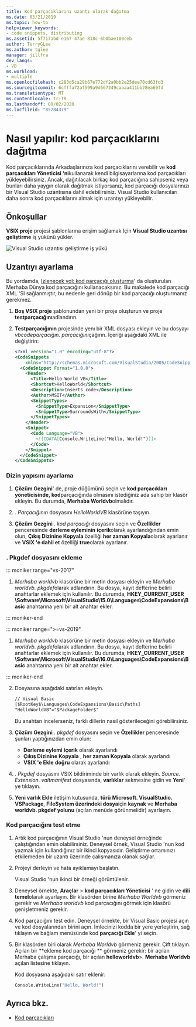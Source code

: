```yaml
---
title: Kod parçacıklarını uzantı olarak dağıtma
ms.date: 03/21/2019
ms.topic: how-to
helpviewer_keywords:
- code snippets, distributing
ms.assetid: 5f717abd-e167-47ae-818c-6b0bae100ceb
author: TerryGLee
ms.author: tglee
manager: jillfra
dev_langs:
- VB
ms.workload:
- multiple
ms.openlocfilehash: c283d5ca29b67e772df2a0bb2e25dee70cd63fd3
ms.sourcegitcommit: 6cfffa72af599a9d667249caaaa411bb28ea69fd
ms.translationtype: MT
ms.contentlocale: tr-TR
ms.lasthandoff: 09/02/2020
ms.locfileid: "85284379"
---
```

# <a name="how-to-distribute-code-snippets"></a>Nasıl yapılır: kod parçacıklarını dağıtma

Kod parçacıklarında Arkadaşlarınıza kod parçacıklarını verebilir ve **kod parçacıkları Yöneticisi 'ni**kullanarak kendi bilgisayarlarına kod parçacıkları yükleyebilirsiniz. Ancak, dağıtılacak birkaç kod parçacığına sahipseniz veya bunları daha yaygın olarak dağıtmak istiyorsanız, kod parçacığı dosyalarınızı bir Visual Studio uzantısına dahil edebilirsiniz. Visual Studio kullanıcıları daha sonra kod parçacıklarını almak için uzantıyı yükleyebilir.

## <a name="prerequisites"></a>Önkoşullar

**VSIX proje** projesi şablonlarına erişim sağlamak Için **Visual Studio uzantısı geliştirme** iş yükünü yükler.

![Visual Studio uzantısı geliştirme iş yükü](media/vs-2019/extension-development-workload.png)

## <a name="set-up-the-extension"></a>Uzantıyı ayarlama

Bu yordamda, [Izlenecek yol: kod parçacığı oluşturma](../ide/walkthrough-creating-a-code-snippet.md)' da oluşturulan Merhaba Dünya kod parçacığını kullanacaksınız. Bu makalede kod parçacığı XML 'SI sağlanmıştır, bu nedenle geri dönüp bir kod parçacığı oluşturmanız gerekmez.

1. **Boş VSIX proje** şablonundan yeni bir proje oluşturun ve proje **testparçacığını**adlandırın.

2. **Testparçacığının** projesinde yenı bir XML dosyası ekleyin ve bu dosyayı *vbcodeparçacığın. parçacığını*çağırın. İçeriği aşağıdaki XML ile değiştirin:

    ```xml
    <?xml version="1.0" encoding="utf-8"?>
    <CodeSnippets
        xmlns="http://schemas.microsoft.com/VisualStudio/2005/CodeSnippet">
      <CodeSnippet Format="1.0.0">
        <Header>
          <Title>Hello World VB</Title>
          <Shortcut>HelloWorld</Shortcut>
          <Description>Inserts code</Description>
          <Author>MSIT</Author>
          <SnippetTypes>
            <SnippetType>Expansion</SnippetType>
            <SnippetType>SurroundsWith</SnippetType>
          </SnippetTypes>
        </Header>
        <Snippet>
          <Code Language="VB">
            <![CDATA[Console.WriteLine("Hello, World!")]]>
          </Code>
        </Snippet>
      </CodeSnippet>
    </CodeSnippets>
    ```

### <a name="set-up-the-directory-structure"></a>Dizin yapısını ayarlama

1. **Çözüm Gezgini**' de, proje düğümünü seçin ve **kod parçacıkları yöneticisinde, kod**parçacığında olmasını istediğiniz ada sahip bir klasör ekleyin. Bu durumda, **Merhaba Worldvb**olmalıdır.

2. *. Parçacığının* dosyasını *HelloWorldVB* klasörüne taşıyın.

3. **Çözüm Gezgini** *. kod parçacığı* dosyasını seçin ve **Özellikler** penceresinde **derleme eyleminin** **içerik**olarak ayarlandığından emin olun, **Çıkış Dizinine Kopyala** özelliği **her zaman Kopyala**olarak ayarlanır ve **VSIX 'e dahil et** özelliği **true**olarak ayarlanır.

### <a name="add-the-pkgdef-file"></a>. Pkgdef dosyasını ekleme

::: moniker range="vs-2017"

1. *Merhaba worldvb* klasörüne bir metin dosyası ekleyin ve *Merhaba worldvb. pkgdef*olarak adlandırın. Bu dosya, kayıt defterine belirli anahtarlar eklemek için kullanılır. Bu durumda, **HKEY_CURRENT_USER \Software\Microsoft\VisualStudio\15.0\Languages\CodeExpansions\Basic** anahtarına yeni bir alt anahtar ekler.

::: moniker-end

::: moniker range=">=vs-2019"

1. *Merhaba worldvb* klasörüne bir metin dosyası ekleyin ve *Merhaba worldvb. pkgdef*olarak adlandırın. Bu dosya, kayıt defterine belirli anahtarlar eklemek için kullanılır. Bu durumda, **HKEY_CURRENT_USER \Software\Microsoft\VisualStudio\16.0\Languages\CodeExpansions\Basic** anahtarına yeni bir alt anahtar ekler.

::: moniker-end

2. Dosyasına aşağıdaki satırları ekleyin.

    ```txt
    // Visual Basic
    [$RootKey$\Languages\CodeExpansions\Basic\Paths]
    "HelloWorldVB"="$PackageFolder$"
    ```

    Bu anahtarı incelerseniz, farklı dillerin nasıl gösterileceğini görebilirsiniz.

3. **Çözüm Gezgini** *. pkgdef* dosyasını seçin ve **Özellikler** penceresinde şunları yaptığınızdan emin olun:

   - **Derleme eylemi** **içerik** olarak ayarlandı
   - **Çıkış Dizinine Kopyala** , **her zaman Kopyala** olarak ayarlandı
   - **VSIX 'e Ekle** **doğru** olarak ayarlandı

4. *. Pkgdef* dosyasını VSIX bildiriminde bir varlık olarak ekleyin. *Source. Extension. valtmanifest* dosyasında, **varlıklar** sekmesine gidin ve **Yeni**' ye tıklayın.

5. **Yeni varlık Ekle** iletişim kutusunda, **türü** **Microsoft. VisualStudio. VSPackage**, **FileSystem üzerindeki dosya**için **kaynak** ve **Merhaba worldvb. pkgdef** **yolunu** (açılan menüde görünmelidir) ayarlayın.

### <a name="test-the-snippet"></a>Kod parçacığını test etme

1. Artık kod parçacığının Visual Studio 'nun deneysel örneğinde çalıştığından emin olabilirsiniz. Deneysel örnek, Visual Studio 'nun kod yazmak için kullandığınız bir ikinci kopyasıdır. Geliştirme ortamınızı etkilemeden bir uzantı üzerinde çalışmanıza olanak sağlar.

2. Projeyi derleyin ve hata ayıklamayı başlatın.

   Visual Studio 'nun ikinci bir örneği görüntülenir.

3. Deneysel örnekte, **Araçlar**  >  **kod parçacıkları Yöneticisi** ' ne gidin ve **dili** **temel**olarak ayarlayın. Bir klasörden birine *Merhaba Worldvb* görmeniz gerekir ve *Merhaba worldvb* kod parçacığını görmek için klasörü genişletmeniz gerekir.

4. Kod parçacığını test edin. Deneysel örnekte, bir Visual Basic projesi açın ve kod dosyalarından birini açın. İmlecinizi kodda bir yere yerleştirin, sağ tıklayın ve bağlam menüsünde kod **parçacığı Ekle**' yi seçin.

5. Bir klasörden biri olarak *Merhaba Worldvb* görmeniz gerekir. Çift tıklayın. Açılan bir **ekleme kod parçacığı ** görmeniz gerekir: bir açılan Merhaba çalışma parçacığı, bir açılan **helloworldvb**>. **Merhaba Worldvb** açılan listesine tıklayın.

   Kod dosyasına aşağıdaki satır eklenir:

    ```vb
    Console.WriteLine("Hello, World!")
    ```

## <a name="see-also"></a>Ayrıca bkz.

- [Kod parçacıkları](../ide/code-snippets.md)
